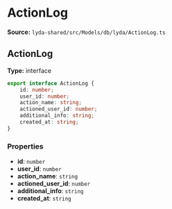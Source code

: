 # ActionLog

**Source:** `lyda-shared/src/Models/db/lyda/ActionLog.ts`

## ActionLog

**Type:** interface

```typescript
export interface ActionLog {
    id: number;
    user_id: number;
    action_name: string;
    actioned_user_id: number;
    additional_info: string;
    created_at: string;
}
```

### Properties

- **id**: `number`
- **user_id**: `number`
- **action_name**: `string`
- **actioned_user_id**: `number`
- **additional_info**: `string`
- **created_at**: `string`

